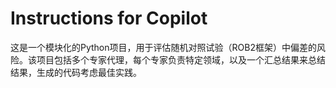 <!-- Use this file to provide workspace-specific custom instructions to Copilot. For more details, visit https://code.visualstudio.com/docs/copilot/copilot-customization#_use-a-githubcopilotinstructionsmd-file -->

# Instructions for Copilot

这是一个模块化的Python项目，用于评估随机对照试验（ROB2框架）中偏差的风险。该项目包括多个专家代理，每个专家负责特定领域，以及一个汇总结果来总结结果，生成的代码考虑最佳实践。
